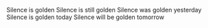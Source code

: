 Silence is golden
Silence is still golden
Silence was golden yesterday
Silence is golden today
Silence will be golden tomorrow
